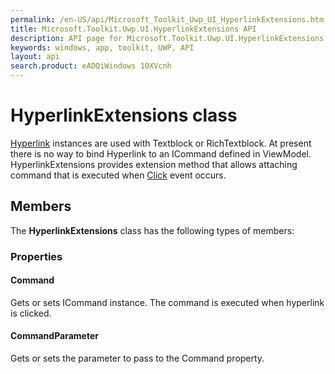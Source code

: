 ```yaml
---
permalink: /en-US/api/Microsoft_Toolkit_Uwp_UI_HyperlinkExtensions.htm
title: Microsoft.Toolkit.Uwp.UI.HyperlinkExtensions API 
description: API page for Microsoft.Toolkit.Uwp.UI.HyperlinkExtensions
keywords: windows, app, toolkit, UWP, API
layout: api
search.product: eADQiWindows 10XVcnh
---
```



# HyperlinkExtensions class

[Hyperlink](https://msdn.microsoft.com/en-us/library/windows/apps/windows.ui.xaml.documents.hyperlink.aspx) instances are used with Textblock or RichTextblock.
At present there is no way to bind Hyperlink to an ICommand defined in ViewModel. 
HyperlinkExtensions provides extension method that allows attaching command that is executed when [Click](https://msdn.microsoft.com/en-us/library/windows/apps/windows.ui.xaml.documents.hyperlink.click.aspx) event occurs.

## Members

The **HyperlinkExtensions** class has the following types of members:

### Properties

#### Command

Gets or sets ICommand instance. The command is executed when hyperlink is clicked.

#### CommandParameter

Gets or sets the parameter to pass to the Command property.